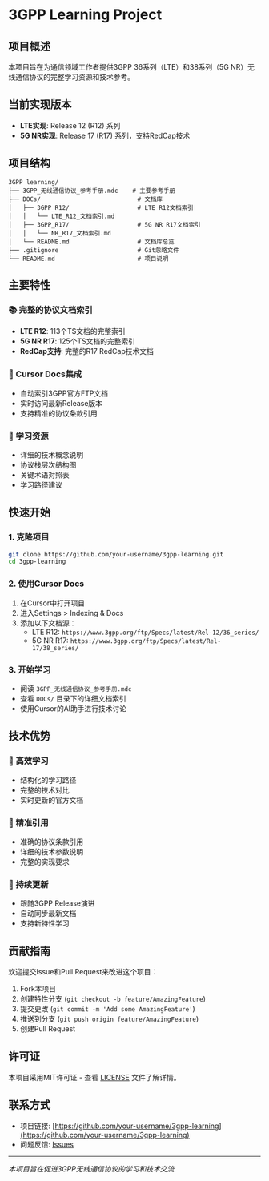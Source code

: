 # 3GPP Learning Project

## 项目概述

本项目旨在为通信领域工作者提供3GPP 36系列（LTE）和38系列（5G NR）无线通信协议的完整学习资源和技术参考。

## 当前实现版本

- **LTE实现**: Release 12 (R12) 系列
- **5G NR实现**: Release 17 (R17) 系列，支持RedCap技术

## 项目结构

```
3GPP learning/
├── 3GPP_无线通信协议_参考手册.mdc    # 主要参考手册
├── DOCs/                           # 文档库
│   ├── 3GPP_R12/                   # LTE R12文档索引
│   │   └── LTE_R12_文档索引.md
│   ├── 3GPP_R17/                   # 5G NR R17文档索引
│   │   └── NR_R17_文档索引.md
│   └── README.md                   # 文档库总览
├── .gitignore                      # Git忽略文件
└── README.md                       # 项目说明
```

## 主要特性

### 📚 完整的协议文档索引
- **LTE R12**: 113个TS文档的完整索引
- **5G NR R17**: 125个TS文档的完整索引
- **RedCap支持**: 完整的R17 RedCap技术文档

### 🔗 Cursor Docs集成
- 自动索引3GPP官方FTP文档
- 实时访问最新Release版本
- 支持精准的协议条款引用

### 📖 学习资源
- 详细的技术概念说明
- 协议栈层次结构图
- 关键术语对照表
- 学习路径建议

## 快速开始

### 1. 克隆项目
```bash
git clone https://github.com/your-username/3gpp-learning.git
cd 3gpp-learning
```

### 2. 使用Cursor Docs
1. 在Cursor中打开项目
2. 进入Settings > Indexing & Docs
3. 添加以下文档源：
   - LTE R12: `https://www.3gpp.org/ftp/Specs/latest/Rel-12/36_series/`
   - 5G NR R17: `https://www.3gpp.org/ftp/Specs/latest/Rel-17/38_series/`

### 3. 开始学习
- 阅读 `3GPP_无线通信协议_参考手册.mdc`
- 查看 `DOCs/` 目录下的详细文档索引
- 使用Cursor的AI助手进行技术讨论

## 技术优势

### 🚀 高效学习
- 结构化的学习路径
- 完整的技术对比
- 实时更新的官方文档

### 🎯 精准引用
- 准确的协议条款引用
- 详细的技术参数说明
- 完整的实现要求

### 🔄 持续更新
- 跟随3GPP Release演进
- 自动同步最新文档
- 支持新特性学习

## 贡献指南

欢迎提交Issue和Pull Request来改进这个项目：

1. Fork本项目
2. 创建特性分支 (`git checkout -b feature/AmazingFeature`)
3. 提交更改 (`git commit -m 'Add some AmazingFeature'`)
4. 推送到分支 (`git push origin feature/AmazingFeature`)
5. 创建Pull Request

## 许可证

本项目采用MIT许可证 - 查看 [LICENSE](LICENSE) 文件了解详情。

## 联系方式

- 项目链接: [https://github.com/your-username/3gpp-learning](https://github.com/your-username/3gpp-learning)
- 问题反馈: [Issues](https://github.com/your-username/3gpp-learning/issues)

---

*本项目旨在促进3GPP无线通信协议的学习和技术交流*
